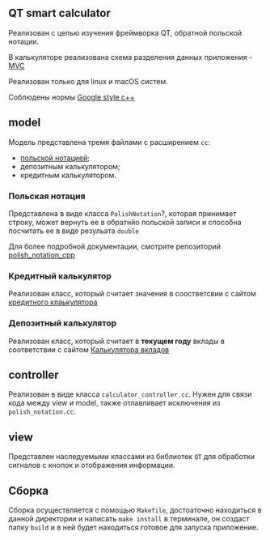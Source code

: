 ## QT smart calculator

Реализован с целью изучения фреймворка QT, обратной польской нотации.

В калькуляторе реализована схема разделения данных приложения - [MVC](https://developer.mozilla.org/en-US/docs/Glossary/MVC)

Реализован только для linux и macOS систем.

Соблюдены нормы [Google style c++](https://google.github.io/styleguide/cppguide.html)


## model

Модель представлена тремя файлами с расширением `сс`:
* [польской нотацией](#польская-нотация);
* депозитным калькулятором;
* кредитным калькулятором.


### Польская нотация

Представлена в виде класса `PolishNotation`?, которая принимает строку, может вернуть ее в обратнйо польской записи и способна посчитать ее в виде резульата `double`

Для более подробной документации, смотрите репозиторий [polish_notation_cpp](https://github.com/JoKeRooo7/polish_notation_cpp)

### Кредитный калькулятор

Реализован класс, который считает значения в соостветсвии с сайтом [кредитного клаькулятора](#https://calcus.ru/kreditnyj-kalkulyator)


### Депозитный калькулятор 

Реализован класс, который считает в **текущем году** вклады в соответствии с сайтом [Калькулятора вкладов](#https://calcus.ru/kalkulyator-vkladov)


## controller

Реализован в виде класса `calculator_controller.cc`. Нужен для связи кода между view и model, также отлавливает исключения из `polish_notation.cc`. 


## view

Представлен наследуемыми классами из библиотек `QT` для обработки сигналов с кнопок и отображения информации.


## Cборка

Сборка осуществляется с помощью `Makefile`, достоаточно находиться в данной директории и написать `make install` в терминале, он создаст папку `build` и в ней будет находиться готовое для запуска приложение.
